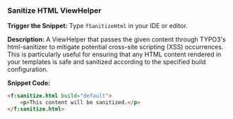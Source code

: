 ### Sanitize HTML ViewHelper

**Trigger the Snippet:** Type `fSanitizeHtml` in your IDE or editor.

**Description:**
A ViewHelper that passes the given content through TYPO3's html-sanitizer to mitigate potential cross-site scripting (XSS) occurrences. This is particularly useful for ensuring that any HTML content rendered in your templates is safe and sanitized according to the specified build configuration.

**Snippet Code:**

```html
<f:sanitize.html build="default">
    <p>This content will be sanitized.</p>
</f:sanitize.html>

```
